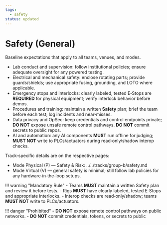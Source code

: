 ```yaml
---
tags:
  - safety
status: updated
---
```


# Safety (General)

Baseline expectations that apply to all teams, venues, and modes.

- Lab conduct and supervision: follow institutional policies; ensure adequate oversight for any powered testing.
- Electrical and mechanical safety: enclose rotating parts; provide guards/shields; use appropriate fusing, grounding, and LOTO where applicable.
- Emergency stops and interlocks: clearly labeled, tested E‑Stops are **REQUIRED** for physical equipment; verify interlock behavior before demos.
- Procedures and training: maintain a written **Safety** plan; brief the team before each test; log incidents and near‑misses.
- Data privacy and OpSec: keep credentials and control endpoints private; **DO NOT** expose unsafe remote control pathways. **DO NOT** commit secrets to public repos.
- AI and automation: any AI components **MUST** run offline for judging; **MUST NOT** write to PLCs/actuators during read‑only/shadow interop checks.

Track‑specific details are on the respective pages:

- Mode Physical (P) — Safety & Risk: ../../tracks/group-b/safety.md
- Mode Virtual (V) — general safety is minimal; still follow lab policies for any hardware‑in‑the‑loop setups.

!!! warning "Mandatory Rule"
    - Teams **MUST** maintain a written Safety plan and review it before tests.
    - Rigs **MUST** have clearly labeled, tested E‑Stops and appropriate interlocks.
    - Interop checks are read‑only/shadow; teams **MUST NOT** write to PLCs/actuators.

!!! danger "Prohibited"
    - **DO NOT** expose remote control pathways on public networks.
    - **DO NOT** commit credentials, tokens, or secrets to public repositories.

!!! tip "Recommended"
    - Log incidents and near‑misses and include lessons learned in reports.
    - Keep AI components small and edge‑deployable; run offline during judging.
